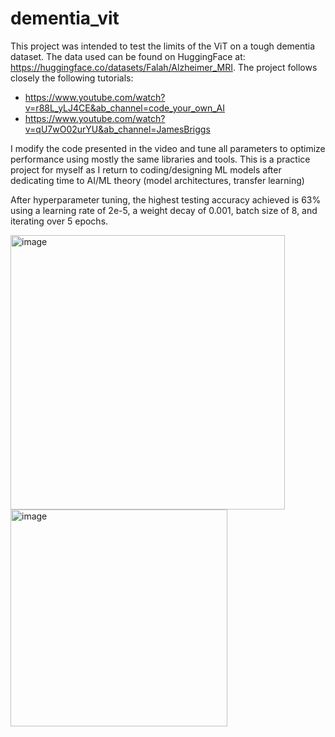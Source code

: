 # dementia_vit

This project was intended to test the limits of the ViT on a tough dementia dataset. The data used can be found on HuggingFace at: https://huggingface.co/datasets/Falah/Alzheimer_MRI. The project follows closely the following tutorials: 


*   https://www.youtube.com/watch?v=r88L_yLJ4CE&ab_channel=code_your_own_AI
*   https://www.youtube.com/watch?v=qU7wO02urYU&ab_channel=JamesBriggs  


I modify the code presented in the video and tune all parameters to optimize performance using mostly the same libraries and tools. This is a practice project for myself as I return to coding/designing ML models after dedicating time to AI/ML theory (model architectures, transfer learning)

After hyperparameter tuning, the highest testing accuracy achieved is 63% using a learning rate of 2e-5, a weight decay of 0.001, batch size of 8, and iterating over 5 epochs.


<img width="439" alt="image" src="https://github.com/rmezapi/dementia_vit/assets/69809420/24eea579-3528-4983-8c40-f3f177dabb8f">

<img width="347" alt="image" src="https://github.com/rmezapi/dementia_vit/assets/69809420/785e3db3-9e61-4d94-9f6f-ec636e7ccf7c">

